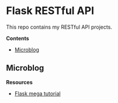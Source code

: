 # Flask RESTful API
This repo contains my RESTful API projects.

**Contents**
- [Microblog](#microblog)


## Microblog

**Resources**
- [Flask mega tutorial](https://blog.miguelgrinberg.com/post/the-flask-mega-tutorial-part-i-hello-world)

